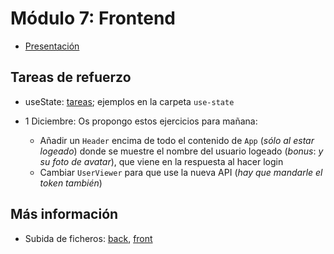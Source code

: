 # Módulo 7: Frontend

- [Presentación](https://docs.google.com/presentation/d/1dhgqsnU-fKf0KIykeyuR_Ts8VdQJ68bJZ81Bq_5AfjA/edit?usp=sharing)

## Tareas de refuerzo

- useState: [tareas](https://docs.google.com/document/d/14_Ad0wL13vX4znVuXPGC4WY07cpN2hMSd8yuexIikyA/edit?usp=sharing); ejemplos en la carpeta `use-state`

- 1 Diciembre: Os propongo estos ejercicios para mañana:
    - Añadir un `Header` encima de todo el contenido de `App` (_sólo al estar logeado_) donde se muestre el nombre del usuario logeado (*bonus*: _y su foto de avatar_), que viene en la respuesta al hacer login
    - Cambiar `UserViewer` para que use la nueva API (_hay que mandarle el token también_)

## Más información

- Subida de ficheros: [back](https://gitlab.com/blueoceanstart/hack-a-bos/once/mod7-frontend/-/tree/master/file-upload/back), [front](https://gitlab.com/blueoceanstart/hack-a-bos/once/mod7-frontend/-/tree/master/file-upload/front)
